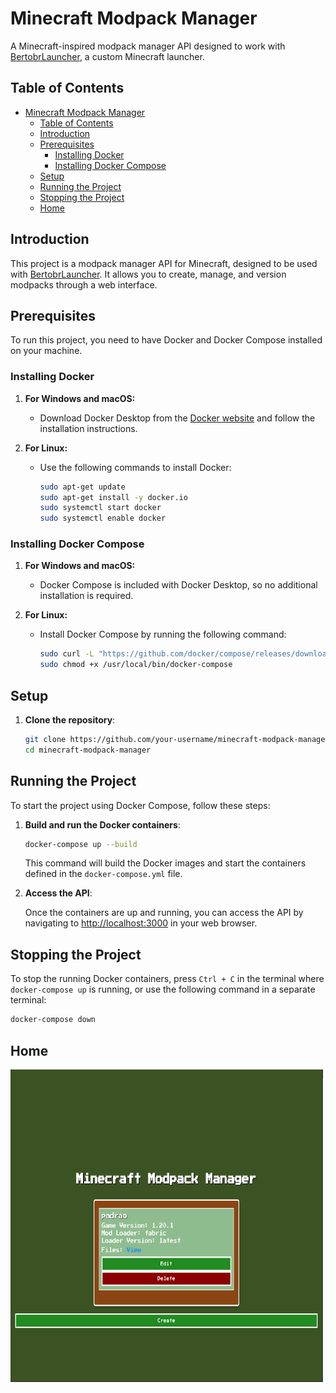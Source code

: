 # Minecraft Modpack Manager

A Minecraft-inspired modpack manager API designed to work with [BertobrLauncher](https://github.com/brutalzinn/bertobrlauncher), a custom Minecraft launcher.


## Table of Contents
- [Minecraft Modpack Manager](#minecraft-modpack-manager)
  - [Table of Contents](#table-of-contents)
  - [Introduction](#introduction)
  - [Prerequisites](#prerequisites)
    - [Installing Docker](#installing-docker)
    - [Installing Docker Compose](#installing-docker-compose)
  - [Setup](#setup)
  - [Running the Project](#running-the-project)
  - [Stopping the Project](#stopping-the-project)
  - [Home](#home)

## Introduction

This project is a modpack manager API for Minecraft, designed to be used with [BertobrLauncher](https://github.com/brutalzinn/bertobrlauncher). It allows you to create, manage, and version modpacks through a web interface.

## Prerequisites

To run this project, you need to have Docker and Docker Compose installed on your machine.

### Installing Docker

1. **For Windows and macOS:**
   - Download Docker Desktop from the [Docker website](https://www.docker.com/products/docker-desktop) and follow the installation instructions.
   
2. **For Linux:**
   - Use the following commands to install Docker:
     ```bash
     sudo apt-get update
     sudo apt-get install -y docker.io
     sudo systemctl start docker
     sudo systemctl enable docker
     ```
   
### Installing Docker Compose

1. **For Windows and macOS:**
   - Docker Compose is included with Docker Desktop, so no additional installation is required.
   
2. **For Linux:**
   - Install Docker Compose by running the following command:
     ```bash
     sudo curl -L "https://github.com/docker/compose/releases/download/1.29.2/docker-compose-$(uname -s)-$(uname -m)" -o /usr/local/bin/docker-compose
     sudo chmod +x /usr/local/bin/docker-compose
     ```

## Setup

1. **Clone the repository**:
    ```bash
    git clone https://github.com/your-username/minecraft-modpack-manager.git
    cd minecraft-modpack-manager
    ```

## Running the Project

To start the project using Docker Compose, follow these steps:

1. **Build and run the Docker containers**:
    ```bash
    docker-compose up --build
    ```

    This command will build the Docker images and start the containers defined in the `docker-compose.yml` file.

2. **Access the API**:

    Once the containers are up and running, you can access the API by navigating to [http://localhost:3000](http://localhost:3000) in your web browser.

## Stopping the Project

To stop the running Docker containers, press `Ctrl + C` in the terminal where `docker-compose up` is running, or use the following command in a separate terminal:

```bash
docker-compose down
```

## Home 

<img src="docs/image.png" width="500" height="500">




